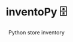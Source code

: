 <!-- markdownlint-disable-file no-inline-html first-line-h1 -->
<div align="center">

# inventoPy 🗄

Python store inventory

</div>
